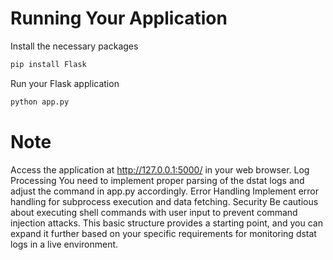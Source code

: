 

# Running Your Application
Install the necessary packages
```bash
pip install Flask
```

Run your Flask application
```bash
python app.py
```
# Note
Access the application at http://127.0.0.1:5000/ in your web browser.
Log Processing You need to implement proper parsing of the dstat logs and adjust the command in app.py accordingly.
Error Handling Implement error handling for subprocess execution and data fetching.
Security Be cautious about executing shell commands with user input to prevent command injection attacks.
This basic structure provides a starting point, and you can expand it further based on your specific requirements for monitoring dstat logs in a live environment.
